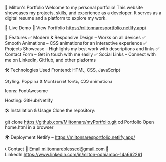 🌟 Milton's Portfolio
Welcome to my personal portfolio! This website showcases my projects, skills, and experience as a developer. It serves as a digital resume and a platform to explore my work.

🚀 Live Demo
🔗 View Portfolio https://miltonnaresportfolio.netlify.app/

📌 Features
✅ Modern & Responsive Design – Works on all devices
✅ Smooth Animations – CSS  animations for an interactive experience
✅ Projects Showcase – Highlights my best work with descriptions and links
✅ Contact Form – Get in touch with me easily
✅ Social Links – Connect with me on LinkedIn, GitHub, and other platforms

🛠️ Technologies Used
Frontend: HTML, CSS, JavaScript

Styling: Poppins & Montserrat fonts, CSS animations

Icons: FontAwesome

Hosting: GitHub/Netlify




🛠️ Installation & Usage
Clone the repository:

git clone https://github.com/Miltonnare/myPortfolio.git
cd Portfolio
Open home.html in a browser

🌍 Deployment
Netlify – https://miltonnaresportfolio.netlify.app/

📞 Contact
📧 Email:miltonnareblessed@gmail.com
💼 LinkedIn:https://www.linkedin.com/in/milton-odhiambo-14a662261
